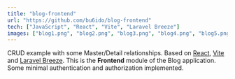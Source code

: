 ```yaml
---
title: "blog-frontend"
url: "https://github.com/bu6ido/blog-frontend"
tech: ["JavaScript", "React", "Vite", "Laravel Breeze"]
images: ["blog1.png", "blog2.png", "blog3.png", "blog4.png", "blog5.png"]
---
```


CRUD example with some Master/Detail relationships. Based on [React](https://react.dev/), [Vite](https://vitejs.dev/) and [Laravel Breeze](https://github.com/laravel/breeze). This is the **Frontend** module of the Blog application. Some minimal authentication and authorization implemented. 

